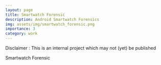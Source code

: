 ```yaml
---
layout: page
title: Smartwatch Forensic
description: Android Smartwatch Forensics
img: assets/img/smartwatch_forensic.png
importance: 3
category: work
---
```


Disclaimer : This is an internal project which may not (yet) be published

Smartwatch Forensic

